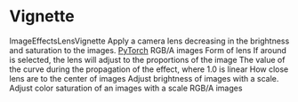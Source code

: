 # Vignette

<deflist type="narrow">
    <def title="Full Name">
        ImageEffectsLensVignette
    </def>
    <def title="Description">
        Apply a camera lens decreasing in the brightness and saturation to the images.
    </def>
        <def title="Backend">
            <a href="Modules.md" anchor="pytorch" summary="Image processing with pure Tensor without transformations.">PyTorch</a>
        </def>
    <def title="Input Parameters">
        <deflist type="narrow">
            <def title="Images">
                RGB/A images
            </def>
            <def title="Lens Shape">
                Form of lens
            </def>
            <def title="Lens Edge">
                If around is selected, the lens will adjust to the proportions of the image
            </def>
            <def title="Lens Curvy">
                The value of the curve during the propagation of the effect, where 1.0 is linear
            </def>
            <def title="Lens Zoom">
                How close lens are to the center of images
            </def>
            <def title="Brightness">
                Adjust brightness of images with a scale.
            </def>
            <def title="Saturation">
                Adjust color saturation of an images with a scale
            </def>
        </deflist>
    </def>
    <def title="Output Parameters">
        <deflist type="narrow">
            <def title="Images">
                RGB/A images
            </def>
        </deflist>
    </def>
</deflist>

